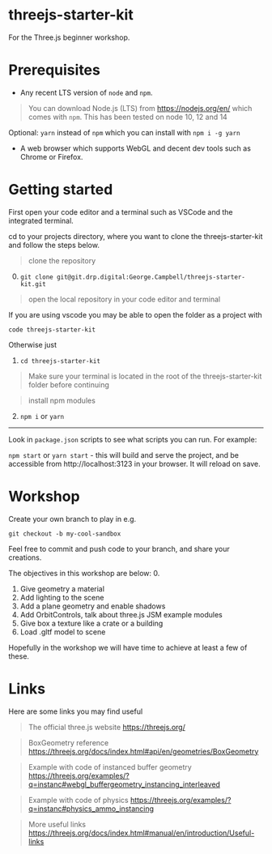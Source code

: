 # threejs-starter-kit

For the Three.js beginner workshop.
# Prerequisites

- Any recent LTS version of `node` and `npm`.
> You can download Node.js (LTS) from https://nodejs.org/en/ which comes with `npm`.
This has been tested on node 10, 12 and 14

Optional: `yarn` instead of `npm` which you can install with `npm i -g yarn`

- A web browser which supports WebGL and decent dev tools such as Chrome or Firefox.
# Getting started

First open your code editor and a terminal such as VSCode and the integrated terminal.

cd to your projects directory, where you want to clone the threejs-starter-kit and follow the steps below.

> clone the repository
0. `git clone git@git.drp.digital:George.Campbell/threejs-starter-kit.git`

> open the local repository in your code editor and terminal

If you are using vscode you may be able to open the folder as a project with

`code threejs-starter-kit`

Otherwise just
1. `cd threejs-starter-kit`

> Make sure your terminal is located in the root of the threejs-starter-kit folder before continuing

> install npm modules

2. `npm i` or `yarn`

---

Look in `package.json` scripts to see what scripts you can run. For example:

`npm start` or `yarn start` - this will build and serve the project, and be accessible from http://localhost:3123 in your browser. It will reload on save.

# Workshop

Create your own branch to play in e.g.

`git checkout -b my-cool-sandbox`

Feel free to commit and push code to your branch, and share your creations.

The objectives in this workshop are below:
0. 
1. Give geometry a material
2. Add lighting to the scene
3. Add a plane geometry and enable shadows
4. Add OrbitControls, talk about three.js JSM example modules
5. Give box a texture like a crate or a building
6. Load .gltf model to scene

Hopefully in the workshop we will have time to achieve at least a few of these.

# Links

Here are some links you may find useful

> The official three.js website
https://threejs.org/

> BoxGeometry reference
https://threejs.org/docs/index.html#api/en/geometries/BoxGeometry

> Example with code of instanced buffer geometry
https://threejs.org/examples/?q=instanc#webgl_buffergeometry_instancing_interleaved

> Example with code of physics
https://threejs.org/examples/?q=instanc#physics_ammo_instancing

> More useful links
https://threejs.org/docs/index.html#manual/en/introduction/Useful-links



